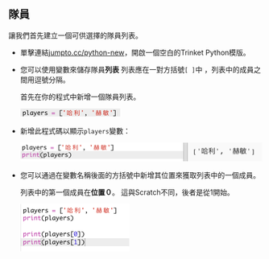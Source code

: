 ## 隊員

讓我們首先建立一個可供選擇的隊員列表。

+ 單擊連結<a href="http://jumpto.cc/python-new" target="_blank">jumpto.cc/python-new</a>，開啟一個空白的Trinket Python模版。

+ 您可以使用變數來儲存隊員**列表** 列表應在一對方括號`[ ]`中 ，列表中的成員之間用逗號分隔。
    
    首先在你的程式中新增一個隊員列表。
    
    ![截圖](images/team-create-players.png)

+ 新增此程式碼以顯示`players`變數：
    
    ![截圖](images/team-print-players.png)

+ 您可以通過在變數名稱後面的方括號中新增其位置來獲取列表中的一個成員。
    
    列表中的第一個成員在**位置０**。 這與Scratch不同，後者是從1開始。
    
    ![截圖](images/team-print-players-index.png)